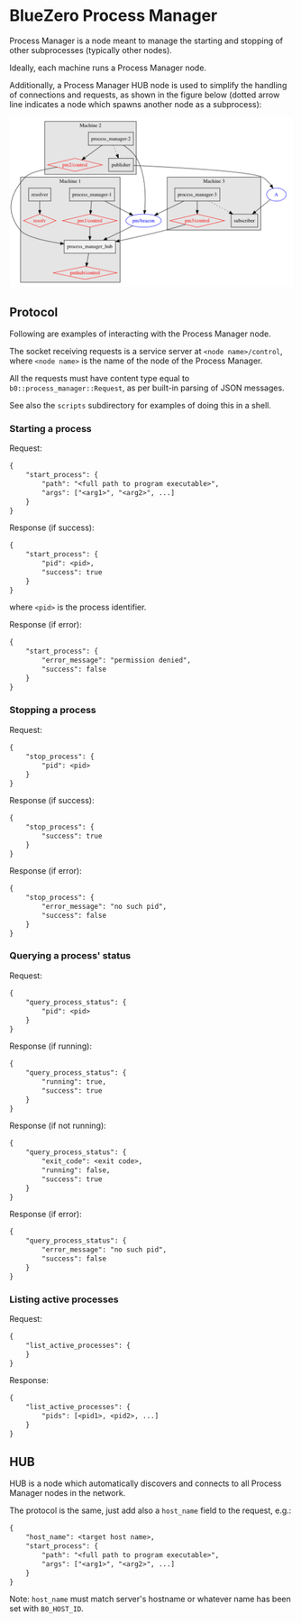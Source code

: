 # BlueZero Process Manager

Process Manager is a node meant to manage the starting and stopping of other
subprocesses (typically other nodes).

Ideally, each machine runs a Process Manager node.

Additionally, a Process Manager HUB node is used to simplify the handling of connections
and requests, as shown in the figure below (dotted arrow line indicates a node which spawns
another node as a subprocess):

![Example network diagram using multiple Process Managers and a Process Manager HUB](../docs/process_manager.png)

## Protocol

Following are examples of interacting with the Process Manager node.

The socket receiving requests is a service server at `<node name>/control`, where
`<node name>` is the name of the node of the Process Manager.

All the requests must have content type equal to `b0::process_manager::Request`, as
per built-in parsing of JSON messages.

See also the `scripts` subdirectory for examples of doing this in a shell.

### Starting a process

Request:

```
{
    "start_process": {
        "path": "<full path to program executable>",
        "args": ["<arg1>", "<arg2>", ...]
    }
}
```

Response (if success):

```
{
    "start_process": {
        "pid": <pid>,
        "success": true
    }
}
```

where `<pid>` is the process identifier.

Response (if error):

```
{
    "start_process": {
        "error_message": "permission denied",
        "success": false
    }
}
```

### Stopping a process

Request:

```
{
    "stop_process": {
        "pid": <pid>
    }
}
```

Response (if success):

```
{
    "stop_process": {
        "success": true
    }
}
```

Response (if error):

```
{
    "stop_process": {
        "error_message": "no such pid",
        "success": false
    }
}
```

### Querying a process' status

Request:

```
{
    "query_process_status": {
        "pid": <pid>
    }
}
```

Response (if running):

```
{
    "query_process_status": {
        "running": true,
        "success": true
    }
}
```

Response (if not running):

```
{
    "query_process_status": {
        "exit_code": <exit code>,
        "running": false,
        "success": true
    }
}
```

Response (if error):

```
{
    "query_process_status": {
        "error_message": "no such pid",
        "success": false
    }
}
```

### Listing active processes

Request:

```
{
    "list_active_processes": {
    }
}
```

Response:

```
{
    "list_active_processes": {
        "pids": [<pid1>, <pid2>, ...]
    }
}
```

## HUB

HUB is a node which automatically discovers and connects to all Process Manager nodes in the network.

The protocol is the same, just add also a `host_name` field to the request, e.g.:

```
{
    "host_name": <target host name>,
    "start_process": {
        "path": "<full path to program executable>",
        "args": ["<arg1>", "<arg2>", ...]
    }
}
```

Note: `host_name` must match server's hostname or whatever name has been set with `B0_HOST_ID`.

